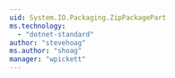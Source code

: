```yaml
---
uid: System.IO.Packaging.ZipPackagePart
ms.technology: 
  - "dotnet-standard"
author: "stevehoag"
ms.author: "shoag"
manager: "wpickett"
---
```

